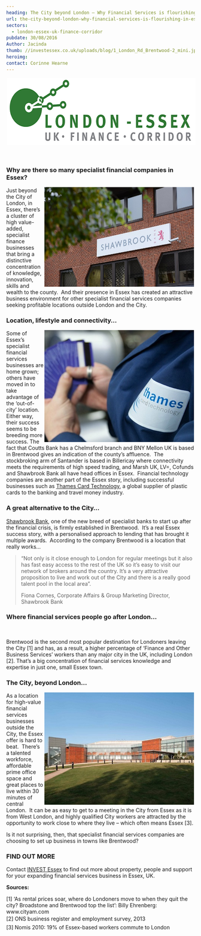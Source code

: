```yaml
---
heading: The City beyond London – Why Financial Services is flourishing in Essex
url: the-city-beyond-london-why-financial-services-is-flourishing-in-essex
sectors:
  - london-essex-uk-finance-corridor 
pubdate: 30/08/2016
Author: Jacinda
thumb: //investessex.co.uk/uploads/blog/1_London_Rd_Brentwood-2_mini.jpg
heroimg: 
contact: Corinne Hearne
---
```

<p><img alt='London Essex UK Finance Corridor' src='../uploads/blog/LEFC_Icon_V2.0-META_RGB_600px_.jpg' style='width: 600px; height: 179px; margin-left: 2px; margin-right: 2px;'/></p><p> </p><h3>Why are there so many specialist financial companies in Essex?</h3><p><img alt='Shawbrook Bank' src='../uploads/blog/Shawbrook-Bank-700.jpg' style='line-height: 20.8px; width: 400px; margin-left: 2px; margin-right: 2px; float: right; height: 266px;'/></p><p>Just beyond the City of London, in Essex, there’s a cluster of high value-added, specialist finance businesses that bring a distinctive concentration of knowledge, innovation, skills and wealth to the county.  And their presence in Essex has created an attractive business environment for other specialist financial services companies seeking profitable locations outside London and the City.</p><h3>Location, lifestyle and connectivity…</h3><p><img alt='Thames Card Technology' src='../uploads/blog/Thames-Card-Technology_400.jpg' style='width: 400px; height: 299px; margin-left: 2px; margin-right: 2px; float: right;'/>Some of Essex’s specialist financial services businesses are home grown; others have moved in to take advantage of the ‘out-of-city’ location. Either way, their success seems to be breeding more success. The fact that Coutts Bank has a Chelmsford branch and BNY Mellon UK is based in Brentwood gives an indication of the county’s affluence.  The stockbroking arm of Santander is based in Billericay where connectivity meets the requirements of high speed trading, and Marsh UK, LV=, Cofunds and Shawbrook Bank all have head offices in Essex.  Financial technology companies are another part of the Essex story, including successful businesses such as <a href='thames-card-technology-wins-contract-to-produce-over-one-million-chip-payme#.V8bAxFsrLIU'>Thames Card Technology</a>, a global supplier of plastic cards to the banking and travel money industry.</p><h3>A great alternative to the City…</h3><p><a href='essex-based-bank-shawbrook-valued-at-725m#.V8bA-lsrLIU' target='_blank'>Shawbrook Bank</a>, one of the new breed of specialist banks to start up after the financial crisis, is firmly established in Brentwood.  It’s a real Essex success story, with a personalised approach to lending that has brought it multiple awards.  According to the company Brentwood is a location that really works...  </p><blockquote><p>“Not only is it close enough to London for regular meetings but it also has fast easy access to the rest of the UK so it’s easy to visit our network of brokers around the country. It’s a very attractive proposition to live and work out of the City and there is a really good talent pool in the local area”.</p><p>Fiona Cornes, Corporate Affairs &amp; Group Marketing Director, Shawbrook Bank</p></blockquote><h3>Where financial services people go after London…</h3><p> </p><p>Brentwood is the second most popular destination for Londoners leaving the City [1] and has, as a result, a higher percentage of ‘Finance and Other Business Services’ workers than any major city in the UK, including London [2]. That’s a big concentration of financial services knowledge and expertise in just one, small Essex town.</p><h3>The City, beyond London…</h3><p><img alt='London Road Brentwood Essex' src='../uploads/blog/1_London_Rd_Brentwood-6_400.jpg' style='line-height: 20.8px; width: 400px; height: 300px; margin-left: 2px; margin-right: 2px; float: right;'/></p><p>As a location for high-value financial services businesses outside the City, the Essex offer is hard to beat.  There’s a talented workforce, affordable prime office space and great places to live within 30 minutes of central London.  It can be as easy to get to a meeting in the City from Essex as it is from West London, and highly qualified City workers are attracted by the opportunity to work close to where they live – which often means Essex [3].</p><p>Is it not surprising, then, that specialist financial services companies are choosing to set up business in towns like Brentwood?</p><h3>FIND OUT MORE</h3><p>Contact <a href='http://www.investessex.co.uk/' target='_blank'>INVEST Essex</a> to find out more about property, people and support for your expanding financial services business in Essex, UK.</p><p><strong>Sources:</strong></p><p>[1] ‘As rental prices soar, where do Londoners move to when they quit the city? Broadstone and Brentwood top the list’: Billy Ehrenberg: www.cityam.com   <br/><span style='line-height: 1.6;'>[2] ONS business register and employment survey, 2013</span><br/><span style='line-height: 1.6;'>[3] Nomis 2010: 19% of Essex-based workers commute to London</span></p>